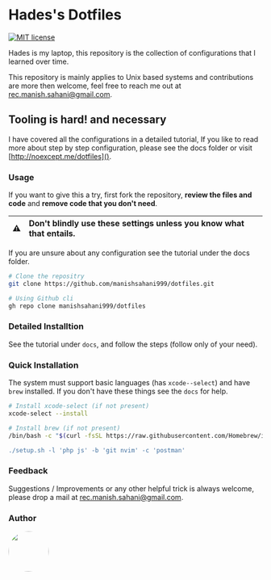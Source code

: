 # Hades's Dotfiles 
[![MIT license](https://img.shields.io/badge/License-MIT-blue.svg)](https://lbesson.mit-license.org/)


Hades is my laptop, this repository is the collection of configurations that I learned over time. 

This repository is mainly applies to Unix based systems and contributions are more then welcome, feel free to reach me out at [rec.manish.sahani@gmail.com](mailto:rec.manish.sahani@gmail.com).
    
## Tooling is hard! and necessary

I have covered all the configurations in a detailed tutorial, If you like to read more about step by step configuration, please see the docs folder or visit [http://noexcept.me/dotfiles]().

### Usage 

If you want to give this a try, first fork the repository, **review the files and code** and **remove code that you don't need**. 

:warning: | Don't blindly use these settings unless you know what that entails.
:---: | :---

If you are unsure about any configuration see the tutorial under the docs folder.

```bash 
# Clone the repositry  
git clone https://github.com/manishsahani999/dotfiles.git

# Using Github cli 
gh repo clone manishsahani999/dotfiles
```

### Detailed Installtion 

See the tutorial under `docs`, and follow the steps (follow only of your need).

### Quick Installation 

The system must support basic languages (has `xcode--select`) and have `brew` installed. If you don't have these things see the `docs` for help. 

```bash
# Install xcode-select (if not present)
xcode-select --install

# Install brew (if not present)
/bin/bash -c "$(curl -fsSL https://raw.githubusercontent.com/Homebrew/install/master/install.sh)

./setup.sh -l 'php js' -b 'git nvim' -c 'postman'

```

### Feedback 

Suggestions / Improvements or any other helpful trick is always welcome, please drop a mail at [rec.manish.sahani@gmail.com](mailto:rec.manish.sahani@gmail.com).

### Author

 <a href="https://github.com/manishsahani999"><img src="https://avatars0.githubusercontent.com/u/31161412?v=4" height="auto" width="80" style="border-radius:50%"></a>